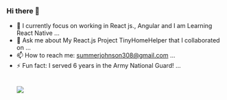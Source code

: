 ### Hi there 👋

- 🌱 I currently focus on working in React js., Angular and I am Learning React Native ...
- 💬 Ask me about My React.js Project TinyHomeHelper that I collaborated on ...
- 📫 How to reach me: summerjohnson308@gmail.com  ...
- ⚡ Fun fact: I served 6 years in the Army National Guard! ...
<br /> <br /><br />
![](https://wallpapercrafter.com/desktop/229056-open-laptop-on-desk-displaying-programming-code-ne.jpg)


